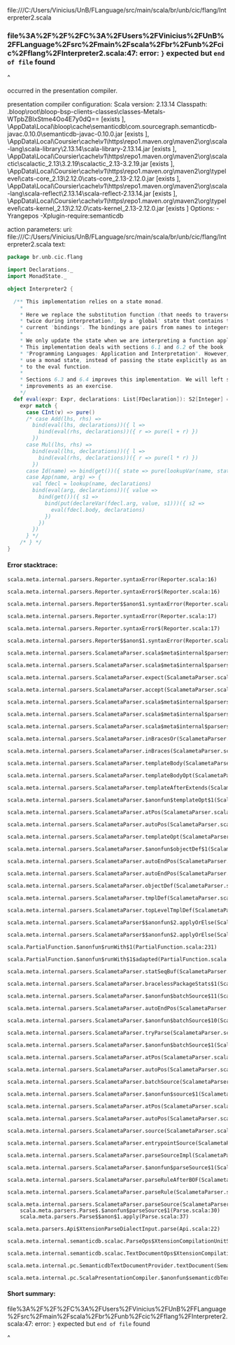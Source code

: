 file:///C:/Users/Vinicius/UnB/FLanguage/src/main/scala/br/unb/cic/flang/Interpreter2.scala
### file%3A%2F%2F%2FC%3A%2FUsers%2FVinicius%2FUnB%2FFLanguage%2Fsrc%2Fmain%2Fscala%2Fbr%2Funb%2Fcic%2Fflang%2FInterpreter2.scala:47: error: `}` expected but `end of file` found

^

occurred in the presentation compiler.

presentation compiler configuration:
Scala version: 2.13.14
Classpath:
<WORKSPACE>\.bloop\root\bloop-bsp-clients-classes\classes-Metals-WTpbZBIxStme4Oo4E7y0dQ== [exists ], <HOME>\AppData\Local\bloop\cache\semanticdb\com.sourcegraph.semanticdb-javac.0.10.0\semanticdb-javac-0.10.0.jar [exists ], <HOME>\AppData\Local\Coursier\cache\v1\https\repo1.maven.org\maven2\org\scala-lang\scala-library\2.13.14\scala-library-2.13.14.jar [exists ], <HOME>\AppData\Local\Coursier\cache\v1\https\repo1.maven.org\maven2\org\scalactic\scalactic_2.13\3.2.19\scalactic_2.13-3.2.19.jar [exists ], <HOME>\AppData\Local\Coursier\cache\v1\https\repo1.maven.org\maven2\org\typelevel\cats-core_2.13\2.12.0\cats-core_2.13-2.12.0.jar [exists ], <HOME>\AppData\Local\Coursier\cache\v1\https\repo1.maven.org\maven2\org\scala-lang\scala-reflect\2.13.14\scala-reflect-2.13.14.jar [exists ], <HOME>\AppData\Local\Coursier\cache\v1\https\repo1.maven.org\maven2\org\typelevel\cats-kernel_2.13\2.12.0\cats-kernel_2.13-2.12.0.jar [exists ]
Options:
-Yrangepos -Xplugin-require:semanticdb


action parameters:
uri: file:///C:/Users/Vinicius/UnB/FLanguage/src/main/scala/br/unb/cic/flang/Interpreter2.scala
text:
```scala
package br.unb.cic.flang

import Declarations._
import MonadState._

object Interpreter2 {

  /** This implementation relies on a state monad.
    *
    * Here we replace the substitution function (that needs to traverse the AST
    * twice during interpretation), by a 'global' state that contains the
    * current 'bindings'. The bindings are pairs from names to integers.
    *
    * We only update the state when we are interpreting a function application.
    * This implementation deals with sections 6.1 and 6.2 of the book
    * "Programming Languages: Application and Interpretation". However, here we
    * use a monad state, instead of passing the state explicitly as an agument
    * to the eval function.
    *
    * Sections 6.3 and 6.4 improves this implementation. We will left such an
    * improvements as an exercise.
    */
  def eval(expr: Expr, declarations: List[FDeclaration]): S2[Integer] =
    expr match {
      case CInt(v) => pure()
      /* case Add(lhs, rhs) =>
        bind(eval(lhs, declarations))({ l =>
          bind(eval(rhs, declarations))({ r => pure(l + r) })
        })
      case Mul(lhs, rhs) =>
        bind(eval(lhs, declarations))({ l =>
          bind(eval(rhs, declarations))({ r => pure(l * r) })
        })
      case Id(name) => bind(get())({ state => pure(lookupVar(name, state)) })
      case App(name, arg) => {
        val fdecl = lookup(name, declarations)
        bind(eval(arg, declarations))({ value =>
          bind(get())({ s1 =>
            bind(put(declareVar(fdecl.arg, value, s1)))({ s2 =>
              eval(fdecl.body, declarations)
            })
          })
        })
      } */
    /* } */
}

```



#### Error stacktrace:

```
scala.meta.internal.parsers.Reporter.syntaxError(Reporter.scala:16)
	scala.meta.internal.parsers.Reporter.syntaxError$(Reporter.scala:16)
	scala.meta.internal.parsers.Reporter$$anon$1.syntaxError(Reporter.scala:22)
	scala.meta.internal.parsers.Reporter.syntaxError(Reporter.scala:17)
	scala.meta.internal.parsers.Reporter.syntaxError$(Reporter.scala:17)
	scala.meta.internal.parsers.Reporter$$anon$1.syntaxError(Reporter.scala:22)
	scala.meta.internal.parsers.ScalametaParser.scala$meta$internal$parsers$ScalametaParser$$expectAt(ScalametaParser.scala:389)
	scala.meta.internal.parsers.ScalametaParser.scala$meta$internal$parsers$ScalametaParser$$expectAt(ScalametaParser.scala:393)
	scala.meta.internal.parsers.ScalametaParser.expect(ScalametaParser.scala:395)
	scala.meta.internal.parsers.ScalametaParser.accept(ScalametaParser.scala:411)
	scala.meta.internal.parsers.ScalametaParser.scala$meta$internal$parsers$ScalametaParser$$acceptAfterOpt(ScalametaParser.scala:434)
	scala.meta.internal.parsers.ScalametaParser.scala$meta$internal$parsers$ScalametaParser$$acceptAfterOptNL(ScalametaParser.scala:438)
	scala.meta.internal.parsers.ScalametaParser.scala$meta$internal$parsers$ScalametaParser$$inBracesAfterOpen(ScalametaParser.scala:263)
	scala.meta.internal.parsers.ScalametaParser.inBracesOr(ScalametaParser.scala:254)
	scala.meta.internal.parsers.ScalametaParser.inBraces(ScalametaParser.scala:250)
	scala.meta.internal.parsers.ScalametaParser.templateBody(ScalametaParser.scala:3993)
	scala.meta.internal.parsers.ScalametaParser.templateBodyOpt(ScalametaParser.scala:3996)
	scala.meta.internal.parsers.ScalametaParser.templateAfterExtends(ScalametaParser.scala:3947)
	scala.meta.internal.parsers.ScalametaParser.$anonfun$templateOpt$1(ScalametaParser.scala:3988)
	scala.meta.internal.parsers.ScalametaParser.atPos(ScalametaParser.scala:319)
	scala.meta.internal.parsers.ScalametaParser.autoPos(ScalametaParser.scala:363)
	scala.meta.internal.parsers.ScalametaParser.templateOpt(ScalametaParser.scala:3980)
	scala.meta.internal.parsers.ScalametaParser.$anonfun$objectDef$1(ScalametaParser.scala:3706)
	scala.meta.internal.parsers.ScalametaParser.autoEndPos(ScalametaParser.scala:366)
	scala.meta.internal.parsers.ScalametaParser.autoEndPos(ScalametaParser.scala:371)
	scala.meta.internal.parsers.ScalametaParser.objectDef(ScalametaParser.scala:3698)
	scala.meta.internal.parsers.ScalametaParser.tmplDef(ScalametaParser.scala:3585)
	scala.meta.internal.parsers.ScalametaParser.topLevelTmplDef(ScalametaParser.scala:3573)
	scala.meta.internal.parsers.ScalametaParser$$anonfun$2.applyOrElse(ScalametaParser.scala:4108)
	scala.meta.internal.parsers.ScalametaParser$$anonfun$2.applyOrElse(ScalametaParser.scala:4102)
	scala.PartialFunction.$anonfun$runWith$1(PartialFunction.scala:231)
	scala.PartialFunction.$anonfun$runWith$1$adapted(PartialFunction.scala:230)
	scala.meta.internal.parsers.ScalametaParser.statSeqBuf(ScalametaParser.scala:4094)
	scala.meta.internal.parsers.ScalametaParser.bracelessPackageStats$1(ScalametaParser.scala:4288)
	scala.meta.internal.parsers.ScalametaParser.$anonfun$batchSource$11(ScalametaParser.scala:4300)
	scala.meta.internal.parsers.ScalametaParser.autoEndPos(ScalametaParser.scala:366)
	scala.meta.internal.parsers.ScalametaParser.$anonfun$batchSource$10(ScalametaParser.scala:4300)
	scala.meta.internal.parsers.ScalametaParser.tryParse(ScalametaParser.scala:206)
	scala.meta.internal.parsers.ScalametaParser.$anonfun$batchSource$1(ScalametaParser.scala:4292)
	scala.meta.internal.parsers.ScalametaParser.atPos(ScalametaParser.scala:319)
	scala.meta.internal.parsers.ScalametaParser.autoPos(ScalametaParser.scala:363)
	scala.meta.internal.parsers.ScalametaParser.batchSource(ScalametaParser.scala:4261)
	scala.meta.internal.parsers.ScalametaParser.$anonfun$source$1(ScalametaParser.scala:4255)
	scala.meta.internal.parsers.ScalametaParser.atPos(ScalametaParser.scala:319)
	scala.meta.internal.parsers.ScalametaParser.autoPos(ScalametaParser.scala:363)
	scala.meta.internal.parsers.ScalametaParser.source(ScalametaParser.scala:4255)
	scala.meta.internal.parsers.ScalametaParser.entrypointSource(ScalametaParser.scala:4259)
	scala.meta.internal.parsers.ScalametaParser.parseSourceImpl(ScalametaParser.scala:119)
	scala.meta.internal.parsers.ScalametaParser.$anonfun$parseSource$1(ScalametaParser.scala:116)
	scala.meta.internal.parsers.ScalametaParser.parseRuleAfterBOF(ScalametaParser.scala:58)
	scala.meta.internal.parsers.ScalametaParser.parseRule(ScalametaParser.scala:53)
	scala.meta.internal.parsers.ScalametaParser.parseSource(ScalametaParser.scala:116)
	scala.meta.parsers.Parse$.$anonfun$parseSource$1(Parse.scala:30)
	scala.meta.parsers.Parse$$anon$1.apply(Parse.scala:37)
	scala.meta.parsers.Api$XtensionParseDialectInput.parse(Api.scala:22)
	scala.meta.internal.semanticdb.scalac.ParseOps$XtensionCompilationUnitSource.toSource(ParseOps.scala:15)
	scala.meta.internal.semanticdb.scalac.TextDocumentOps$XtensionCompilationUnitDocument.toTextDocument(TextDocumentOps.scala:179)
	scala.meta.internal.pc.SemanticdbTextDocumentProvider.textDocument(SemanticdbTextDocumentProvider.scala:54)
	scala.meta.internal.pc.ScalaPresentationCompiler.$anonfun$semanticdbTextDocument$1(ScalaPresentationCompiler.scala:462)
```
#### Short summary: 

file%3A%2F%2F%2FC%3A%2FUsers%2FVinicius%2FUnB%2FFLanguage%2Fsrc%2Fmain%2Fscala%2Fbr%2Funb%2Fcic%2Fflang%2FInterpreter2.scala:47: error: `}` expected but `end of file` found

^